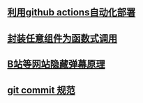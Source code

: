 ## [利用github actions自动化部署](前端/文章/2021/autoDeploy.md) 

## [封装任意组件为函数式调用](前端/文章/2021/fctCallComponent.md)

## [B站等网站隐藏弹幕原理](前端/文章/2021/hidedanmu.md)

## [git commit 规范](前端/文章/2021/gitCommitStyle.md)
